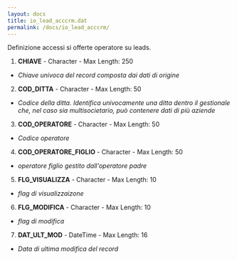 ```yaml
---
layout: docs
title: io_lead_acccrm.dat
permalink: /docs/io_lead_acccrm/
---
```


Definizione accessi si offerte operatore su leads.

1. **CHIAVE** - Character - Max Length: 250
  * *Chiave univoca del record composta dai dati di origine*
2. **COD_DITTA** - Character - Max Length: 50
  * *Codice della ditta. Identifica univocamente una ditta dentro il gestionale che, nel caso sia multisocietario, può contenere dati di più aziende*
3. **COD_OPERATORE** - Character - Max Length: 50
  * *Codice operatore*
4. **COD_OPERATORE_FIGLIO** - Character - Max Length: 50
  * *operatore figlio gestito dall'operatore padre*
5. **FLG_VISUALIZZA** - Character - Max Length: 10
  * *flag di visualizzaizone*
6. **FLG_MODIFICA** - Character - Max Length: 10
  * *flag di modifica*
7. **DAT_ULT_MOD** - DateTime - Max Length: 16
  * *Data di ultima modifica del record*

